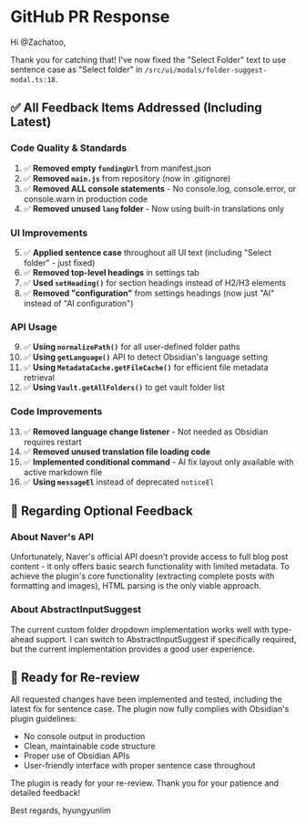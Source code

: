# GitHub PR Response

Hi @Zachatoo,

Thank you for catching that! I've now fixed the "Select Folder" text to use sentence case as "Select folder" in `/src/ui/modals/folder-suggest-modal.ts:18`.

## ✅ All Feedback Items Addressed (Including Latest)

### Code Quality & Standards
1. ✅ **Removed empty `fundingUrl`** from manifest.json
2. ✅ **Removed `main.js`** from repository (now in .gitignore)
3. ✅ **Removed ALL console statements** - No console.log, console.error, or console.warn in production code
4. ✅ **Removed unused `lang` folder** - Now using built-in translations only

### UI Improvements
5. ✅ **Applied sentence case** throughout all UI text (including "Select folder" - just fixed)
6. ✅ **Removed top-level headings** in settings tab
7. ✅ **Used `setHeading()`** for section headings instead of H2/H3 elements
8. ✅ **Removed "configuration"** from settings headings (now just "AI" instead of "AI configuration")

### API Usage
9. ✅ **Using `normalizePath()`** for all user-defined folder paths
10. ✅ **Using `getLanguage()`** API to detect Obsidian's language setting
11. ✅ **Using `MetadataCache.getFileCache()`** for efficient file metadata retrieval
12. ✅ **Using `Vault.getAllFolders()`** to get vault folder list

### Code Improvements
13. ✅ **Removed language change listener** - Not needed as Obsidian requires restart
14. ✅ **Removed unused translation file loading code** 
15. ✅ **Implemented conditional command** - AI fix layout only available with active markdown file
16. ✅ **Using `messageEl`** instead of deprecated `noticeEl`

## 📝 Regarding Optional Feedback

### About Naver's API
Unfortunately, Naver's official API doesn't provide access to full blog post content - it only offers basic search functionality with limited metadata. To achieve the plugin's core functionality (extracting complete posts with formatting and images), HTML parsing is the only viable approach.

### About AbstractInputSuggest
The current custom folder dropdown implementation works well with type-ahead support. I can switch to AbstractInputSuggest if specifically required, but the current implementation provides a good user experience.

## 🔄 Ready for Re-review

All requested changes have been implemented and tested, including the latest fix for sentence case. The plugin now fully complies with Obsidian's plugin guidelines:
- No console output in production
- Clean, maintainable code structure
- Proper use of Obsidian APIs
- User-friendly interface with proper sentence case throughout

The plugin is ready for your re-review. Thank you for your patience and detailed feedback!

Best regards,
hyungyunlim